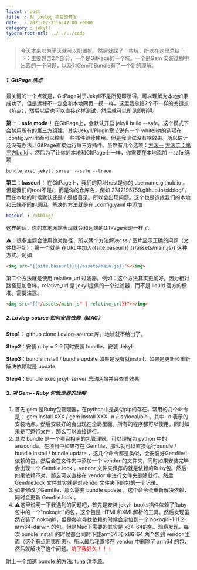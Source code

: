 ```yaml
---
layout : post
title  : 对 lovlog 项目的开发
date   : 2021-02-21 6:42:00 +0000
category : jekyll
typora-root-url: ../../../code
---
```


>今天本来以为半天就可以配置好，然后就踩了一些坑，所以在这里总结一下：主要包含2个部分，一个是GitPage的一个坑。一个是Gem 安装过程中出现的一个问题，以及对Gem和Bundle有了一个新的理解。



##### 1. GitPage 坑点

最关键的一个点就是，GitPage对于Jekyll不是所见即所得。可以理解为本地如果成功了，但是远程不一定会和本地网页一摸一样。这里我总结2个不一样的关键点（坑点），然后以后也可以直接这样测试，然后就可以所见即所得。

**第一：safe mode！** 在GitPage上，会默认开启 jekyll build --safe。这个模式下会禁用所有的第三方组建，其实Jekyll/Plugin章节说有一个 whitelist的选项在_config.yml里面可以控制一些插件继续使用。但是我测试没有啥效果。所以估计还没有办法让GitPage直接运行第三方插件。虽然有几个选项：[方法一](https://xiaoiver.github.io/coding/2017/07/22/在GithubPages中使用第三方插件.html)  [方法二：第三方build](https://www.travis-ci.org)  。然后为了让你的本地和GItPage上一样，你需要在本地添加 --safe 选项

```shell
bundle exec jekyll server --safe --trace
```

**第二：baseurl！** 在GitPage上，我们的网址host是你的  username.github.io 。但是我们的root不是/，而是你的仓库名，例如 2742195759.github.io/xkblog/ 。而在本地的时候默认还是 / 是根目录。所以会出现问题。这个也是造成我们的本地和云端不同的原因。解决的方法就是在 _config.yaml 中添加

```yaml
baseurl : /xkblog/
```

这样的话，你的本地网站表现就会和远端的GitPage表现一样了。

⚠️：很多主题会使用绝对路径，所以两个方法解决css / 图片显示正确的问题（文件找不到）：第一个就是 在URL中加入{{site.baseurl}} {{/assets/main.js}} 这种方式。例如

```html
<img src="{{site.baseurl}}{{/assets/main.js}}"></img> 
```

第二个方法就是使用 relative_url 过滤器。例如：这个方法其实更加好。因为相对路径更加鲁棒。relative_url 是 jekyll提供的一个过滤器，而不是 liquid 官方的标准。需要注意。

```html
<img src="{{"/assets/main.js" | relative_url}}"></img> 
```



##### 2. Lovlog-source 如何安装依赖（MAC）

**Step1**： github clone Lovlog-source 库。地址就不给出了。

**Step2**：安装 ruby = 2.6 同时安装 bundle，安装 Jekyll

**Step3**：bundle install / bundle update 如果是没有就install，如果是更新和重新解决依赖就是 update

**Step4**：bundle exec jekyll server 启动网站并且查看效果



##### 3. 对 Gem-- Ruby 包管理器的理解

1. 首先 gem 是Ruby包管理器，在python中是类似pip的存在。常用的几个命令是： gem install XXX  / gem install XXX -n /usr/local/bin 。其中 -n 表示的安装地点。然后安装好的会出现在全局里面。所有的程序都可以使用，同时如果是可运行文件，那么可以直接运行。
2. 其次 bundle 是一个项目相关的包管理器。可以理解为 python 中的 anaconda。在项目中如果存在 Gemfile，那么就可以直接运行bundle / bundle install / bundle update ，这几个命令都是类似，会安装好Gemfile中依赖的包。然后会在文件夹中添加一个 vendor 的文件夹，同时如果安装完毕会出现一个 Gemfile.lock 。vendor 文件夹保存的就是依赖的Ruby包。然后如果依赖不对，那么可以直接在 vendor 中进行文件夹删除就行。然后Gemfile.lock 文件其实就是对vendor文件夹下的包的一个记录。
3. 如果修改了Gemfile，那么需要 bundle update ，这个命令会重新解决依赖，同时会更新 Gemfile.lock 。
4. ⚠️这里说明一下我遇到的问题吧，首先是安装 jekyll-books插件依赖了Ruby包中的一个"nokogiri"的包，这个包是 HTML和XML解析的工具。然后发现虽然安装了 nokogiri，但是每次寻找依赖的时候会定位到一个 nokogiri-1.11.2-arm64-darwin 的包。但是Mac下需要的其实是 x84-64的包。观察发现，每次 bundle install 的时候都会同时下载arm64 和 x86-64 两个包到 vendor 里面（这个有点匪夷所思）。所以最后我直接在 vendor 中删除了 arm64 的包，然后就解决了这个问题。<font color='red'>坑了我好久！！！</font>

附上一个加速 bundle 的方法:  [tuna 清华源](https://mirrors.tuna.tsinghua.edu.cn/help/rubygems/)。

